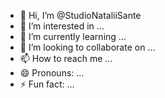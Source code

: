 - 👋 Hi, I’m @StudioNataliiSante
- 👀 I’m interested in ...
- 🌱 I’m currently learning ...
- 💞️ I’m looking to collaborate on ...
- 📫 How to reach me ...
- 😄 Pronouns: ...
- ⚡ Fun fact: ...

<!---
StudioNataliiSante/StudioNataliiSante is a ✨ special ✨ repository because its `README.md` (this file) appears on your GitHub profile.
You can click the Preview link to take a look at your changes.
--->
